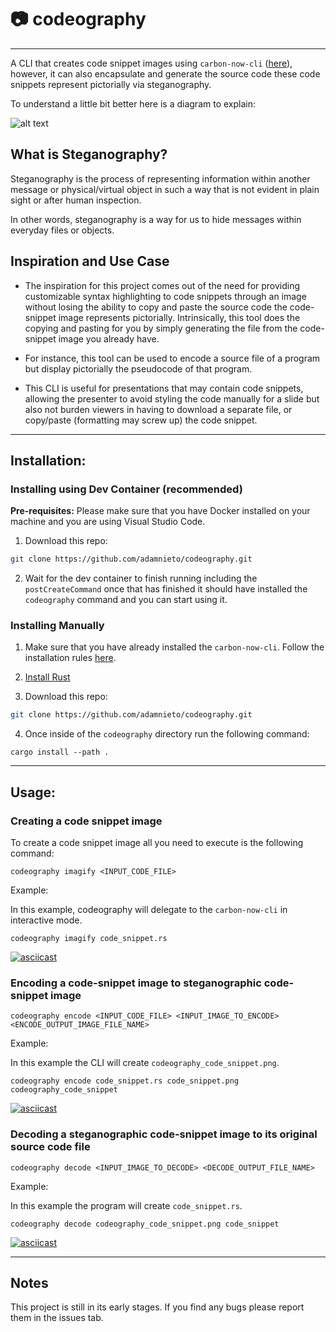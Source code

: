 # :camera: codeography
---
A CLI that creates code snippet images using `carbon-now-cli` ([here](https://github.com/mixn/carbon-now-cli)), however, it can also encapsulate and generate the source code these code snippets represent pictorially via steganography. 

To understand a little bit better here is a diagram to explain:


![alt text](https://raw.githubusercontent.com/adamnieto/codeography/master/diagram.png)

## What is Steganography? 

Steganography is the process of representing information within another message or physical/virtual object in such a way that is not evident in plain sight or after human inspection.

In other words, steganography is a way for us to hide messages within everyday files or objects. 

## Inspiration and Use Case

* The inspiration for this project comes out of the need for providing customizable syntax highlighting to code snippets through an image without losing the ability to copy and paste the source code the code-snippet image represents pictorially. Intrinsically, this tool does the copying and pasting for you by simply generating the file from the code-snippet image you already have.

* For instance, this tool can be used to encode a source file of a program but display pictorially the pseudocode of that program.

* This CLI is useful for presentations that may contain code snippets, allowing the presenter to avoid styling the code manually for a slide but also not burden viewers in having to download a separate file, or copy/paste (formatting may screw up) the code snippet.

---

## Installation:

### Installing using Dev Container (recommended)

**Pre-requisites:** Please make sure that you have Docker installed on your machine and you are using Visual Studio Code. 

1. Download this repo:

```bash
git clone https://github.com/adamnieto/codeography.git
```
2. Wait for the dev container to finish running including the `postCreateCommand` once that has finished it should have installed the `codeography` command and you can start using it.

### Installing Manually

1. Make sure that you have already installed the `carbon-now-cli`. Follow the installation rules [here](https://github.com/mixn/carbon-now-cli).

2. [Install Rust](https://www.rust-lang.org/tools/install/)

3. Download this repo:

```bash
git clone https://github.com/adamnieto/codeography.git

```

4. Once inside of the `codeography` directory run the following command: 

```
cargo install --path .
```

---
## Usage:

### Creating a code snippet image

To create a code snippet image all you need to execute is the following command:

```
codeography imagify <INPUT_CODE_FILE>
```

Example: 

In this example, codeography will delegate to the `carbon-now-cli` in interactive mode.

```
codeography imagify code_snippet.rs
```

[![asciicast](https://asciinema.org/a/244240.svg)](https://asciinema.org/a/244240)

### Encoding a code-snippet image to steganographic code-snippet image

```
codeography encode <INPUT_CODE_FILE> <INPUT_IMAGE_TO_ENCODE> <ENCODE_OUTPUT_IMAGE_FILE_NAME>
```

Example: 

In this example the CLI will create `codeography_code_snippet.png`.

```
codeography encode code_snippet.rs code_snippet.png codeography_code_snippet
```

[![asciicast](https://asciinema.org/a/244241.svg)](https://asciinema.org/a/244241)

### Decoding a steganographic code-snippet image to its original source code file

```
codeography decode <INPUT_IMAGE_TO_DECODE> <DECODE_OUTPUT_FILE_NAME>
```

Example: 

In this example the program will create `code_snippet.rs`.
```
codeography decode codeography_code_snippet.png code_snippet
```

[![asciicast](https://asciinema.org/a/244243.svg)](https://asciinema.org/a/244243)

---
## Notes

This project is still in its early stages. If you find any bugs please report them in the issues tab. 


